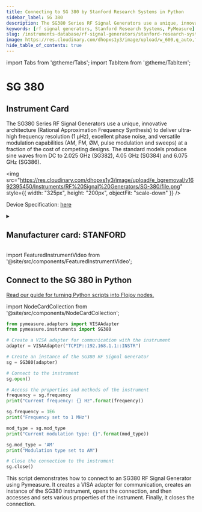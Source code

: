 ```yaml
---
title: Connecting to SG 380 by Stanford Research Systems in Python
sidebar_label: SG 380
description: The SG380 Series RF Signal Generators use a unique, innovative architecture (Rational Approximation Frequency Synthesis) to deliver ultra-high frequency resolution (1 µHz), excellent phase noise, and versatile modulation capabilities (AM, FM, ØM, pulse modulation and sweeps) at a fraction of the cost of competing designs. The standard models produce sine waves from DC to 2.025 GHz (SG382), 4.05 GHz (SG384) and 6.075 GHz (SG386).
keywords: [rf signal generators, Stanford Research Systems, PyMeasure]
slug: /instruments-database/rf-signal-generators/stanford-research-systems/sg-380
image: https://res.cloudinary.com/dhopxs1y3/image/upload/w_600,q_auto,f_auto/e_bgremoval/v1692395450/Instruments/RF%20Signal%20Generators/SG-380/file.jpg
hide_table_of_contents: true
---
```


import Tabs from '@theme/Tabs';
import TabItem from '@theme/TabItem';

# SG 380

## Instrument Card

<div className="flex">

<div>

The SG380 Series RF Signal Generators use a unique, innovative architecture (Rational Approximation Frequency Synthesis) to deliver ultra-high frequency resolution (1 µHz), excellent phase noise, and versatile modulation capabilities (AM, FM, ØM, pulse modulation and sweeps) at a fraction of the cost of competing designs. The standard models produce sine waves from DC to 2.025 GHz (SG382), 4.05 GHz (SG384) and 6.075 GHz (SG386).

</div>

<img src="https://res.cloudinary.com/dhopxs1y3/image/upload/e_bgremoval/v1692395450/Instruments/RF%20Signal%20Generators/SG-380/file.png" style={{ width: "325px", height: "200px", objectFit: "scale-down" }} />

</div>

<div className="flex text-center">

<p>Device Specification: <a target="\_blank" href="https://www.thinksrs.com/downloads/pdfs/catalog/SG380c.pdf">here</a></p>

</div>

<details style={{ marginTop: "15px"}}>
<summary><h2>Manufacturer card: STANFORD</h2></summary>

<img src="https://res.cloudinary.com/dhopxs1y3/image/upload/v1692806206/Instruments/Vendor%20Logos/Stanford_Research.png" style={{ width: "100%", height: "170px",objectFit: "scale-down" }} />

Stanford Research Systems is a maker of general test and measurement instruments. The company was founded in 1980, is privately held, and is not affiliated with Stanford University. Stanford Research Systems manufactures all of their products at their Sunnyvale, California facility.

<ul>
  <li>Headquarters: Sunnyvale, California</li>
  <li>Yearly Revenue (millions, USD): 24.9</li>
  <li>Vendor Website: <a href="https://www.thinksrs.com/index.html">here</a></li>
</ul>
</details>

import FeaturedInstrumentVideo from '@site/src/components/FeaturedInstrumentVideo';

<FeaturedInstrumentVideo category='RF_SIGNAL_GENERATORS' manufacturer='STANFORD'></FeaturedInstrumentVideo>


## Connect to the SG 380 in Python

[Read our guide for turning Python scripts into Flojoy nodes.](https://docs.flojoy.ai/custom-nodes/creating-custom-node/)

import NodeCardCollection from '@site/src/components/NodeCardCollection';

<Tabs>

<TabItem value="Flojoy" label="Flojoy" className="flojoy-instrument-tabs">

<NodeCardCollection category='RF_SIGNAL_GENERATORS' manufacturer='STANFORD'></NodeCardCollection>

</TabItem>
<TabItem value="PyMeasure" label="PyMeasure">

```python
from pymeasure.adapters import VISAAdapter
from pymeasure.instruments import SG380

# Create a VISA adapter for communication with the instrument
adapter = VISAAdapter("TCPIP::192.168.1.1::INSTR")

# Create an instance of the SG380 RF Signal Generator
sg = SG380(adapter)

# Connect to the instrument
sg.open()

# Access the properties and methods of the instrument
frequency = sg.frequency
print("Current frequency: {} Hz".format(frequency))

sg.frequency = 1E6
print("Frequency set to 1 MHz")

mod_type = sg.mod_type
print("Current modulation type: {}".format(mod_type))

sg.mod_type = 'AM'
print("Modulation type set to AM")

# Close the connection to the instrument
sg.close()
```

This script demonstrates how to connect to an SG380 RF Signal Generator using Pymeasure. It creates a VISA adapter for communication, creates an instance of the SG380 instrument, opens the connection, and then accesses and sets various properties of the instrument. Finally, it closes the connection.

</TabItem>
</Tabs>